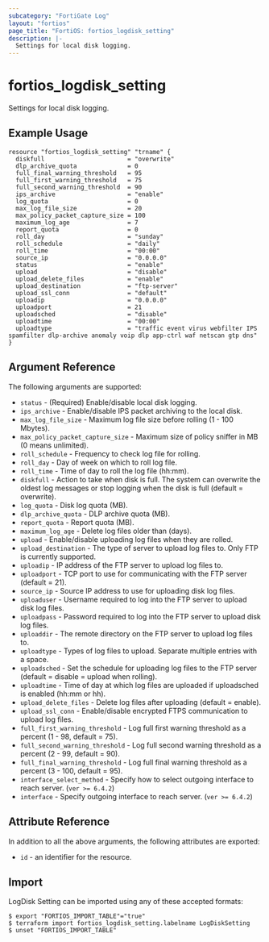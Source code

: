 ```yaml
---
subcategory: "FortiGate Log"
layout: "fortios"
page_title: "FortiOS: fortios_logdisk_setting"
description: |-
  Settings for local disk logging.
---
```


# fortios_logdisk_setting
Settings for local disk logging.

## Example Usage

```hcl
resource "fortios_logdisk_setting" "trname" {
  diskfull                       = "overwrite"
  dlp_archive_quota              = 0
  full_final_warning_threshold   = 95
  full_first_warning_threshold   = 75
  full_second_warning_threshold  = 90
  ips_archive                    = "enable"
  log_quota                      = 0
  max_log_file_size              = 20
  max_policy_packet_capture_size = 100
  maximum_log_age                = 7
  report_quota                   = 0
  roll_day                       = "sunday"
  roll_schedule                  = "daily"
  roll_time                      = "00:00"
  source_ip                      = "0.0.0.0"
  status                         = "enable"
  upload                         = "disable"
  upload_delete_files            = "enable"
  upload_destination             = "ftp-server"
  upload_ssl_conn                = "default"
  uploadip                       = "0.0.0.0"
  uploadport                     = 21
  uploadsched                    = "disable"
  uploadtime                     = "00:00"
  uploadtype                     = "traffic event virus webfilter IPS spamfilter dlp-archive anomaly voip dlp app-ctrl waf netscan gtp dns"
}
```

## Argument Reference

The following arguments are supported:

* `status` - (Required) Enable/disable local disk logging.
* `ips_archive` - Enable/disable IPS packet archiving to the local disk.
* `max_log_file_size` - Maximum log file size before rolling (1 - 100 Mbytes).
* `max_policy_packet_capture_size` - Maximum size of policy sniffer in MB (0 means unlimited).
* `roll_schedule` - Frequency to check log file for rolling.
* `roll_day` - Day of week on which to roll log file.
* `roll_time` - Time of day to roll the log file (hh:mm).
* `diskfull` - Action to take when disk is full. The system can overwrite the oldest log messages or stop logging when the disk is full (default = overwrite).
* `log_quota` - Disk log quota (MB).
* `dlp_archive_quota` - DLP archive quota (MB).
* `report_quota` - Report quota (MB).
* `maximum_log_age` - Delete log files older than (days).
* `upload` - Enable/disable uploading log files when they are rolled.
* `upload_destination` - The type of server to upload log files to. Only FTP is currently supported.
* `uploadip` - IP address of the FTP server to upload log files to.
* `uploadport` - TCP port to use for communicating with the FTP server (default = 21).
* `source_ip` - Source IP address to use for uploading disk log files.
* `uploaduser` - Username required to log into the FTP server to upload disk log files.
* `uploadpass` - Password required to log into the FTP server to upload disk log files.
* `uploaddir` - The remote directory on the FTP server to upload log files to.
* `uploadtype` - Types of log files to upload. Separate multiple entries with a space.
* `uploadsched` - Set the schedule for uploading log files to the FTP server (default = disable = upload when rolling).
* `uploadtime` - Time of day at which log files are uploaded if uploadsched is enabled (hh:mm or hh).
* `upload_delete_files` - Delete log files after uploading (default = enable).
* `upload_ssl_conn` - Enable/disable encrypted FTPS communication to upload log files.
* `full_first_warning_threshold` - Log full first warning threshold as a percent (1 - 98, default = 75).
* `full_second_warning_threshold` - Log full second warning threshold as a percent (2 - 99, default = 90).
* `full_final_warning_threshold` - Log full final warning threshold as a percent (3 - 100, default = 95).
* `interface_select_method` - Specify how to select outgoing interface to reach server. (`ver >= 6.4.2`)
* `interface` - Specify outgoing interface to reach server. (`ver >= 6.4.2`)


## Attribute Reference

In addition to all the above arguments, the following attributes are exported:
* `id` - an identifier for the resource.

## Import

LogDisk Setting can be imported using any of these accepted formats:
```
$ export "FORTIOS_IMPORT_TABLE"="true"
$ terraform import fortios_logdisk_setting.labelname LogDiskSetting
$ unset "FORTIOS_IMPORT_TABLE"
```
